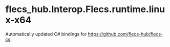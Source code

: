 
# flecs_hub.Interop.Flecs.runtime.linux-x64

Automatically updated C# bindings for https://github.com/flecs-hub/flecs-cs.